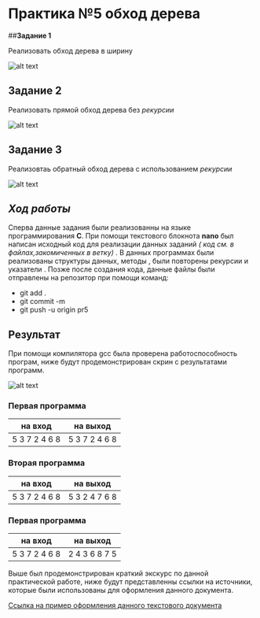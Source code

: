 # **Практика №5 обход дерева**
##**Задание 1**

  Реализовать обход дерева в ширину
  
  ![alt text](https://pp.userapi.com/c850236/v850236529/116ae0/mlFN49--58g.jpg)
  
  ## **Задание 2**
  
  Реализовать прямой обход дерева без *рекурсии*
  
  ![alt text](https://pp.userapi.com/c850236/v850236529/116ae8/XnF3WGAv5W0.jpg)
  
  ## **Задание 3**
  
  Реализовтаь обратный обход дерева с использованием *рекурсии* 
  
  ![alt text](https://pp.userapi.com/c850236/v850236529/116ae8/XnF3WGAv5W0.jpg)
  
  ## *Ход работы*
  
  Сперва данные задания были реализованны на языке программирования **C**. При помощи текстового блокнота **nano** был написан исходный код для реализации данных заданий _( код см. в файлах,закомиченных в ветку)_ . В данных программах были реализованы структуры данных, методы , были повторены рекурсии и  указатели . Позже после создания кода, данные файлы были отправлены на репозитор при помощи команд:
  - git add .  
  - git commit -m
  - git push -u origin pr5
  
  ##  Результат 
  
  При помощи компилятора gcc была проверена работоспособность програм, ниже будут продемонстрирован скрин с результатами программ.
  
  ![alt text](https://pp.userapi.com/c850236/v850236529/116acf/d4pQFJWqptc.jpg)
  
  ### Первая программа 
 
| на вход       |  на выход     | 
| ------------- |:-------------:| 
| 5 3 7 2 4 6 8 |5 3 7 2 4 6 8  |

### Вторая программа
 
| на вход       |  на выход     | 
| ------------- |:-------------:| 
| 5 3 7 2 4 6 8 | 5 3 2 4 7 6 8 |

### Первая программа 
 
| на вход       |  на выход     | 
| ------------- |:-------------:| 
| 5 3 7 2 4 6 8 | 2 4 3 6 8 7 5 |

Выше был продемонстрирован краткий экскурс по данной практической работе, ниже будут представленны ссылки на источники, которые были использованы для оформления данного документа.
 
 [Ссылка на пример оформления данного текстового документа](https://github.com/adam-p/markdown-here/wiki/Markdown-Cheatsheet)
  
  
